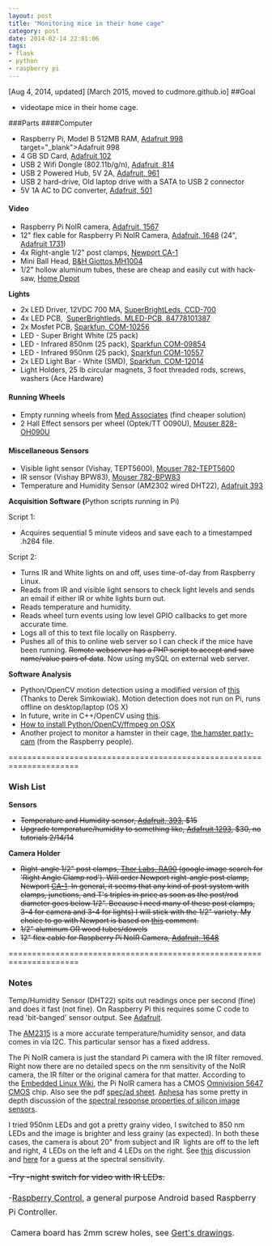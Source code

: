 ```yaml
---
layout: post
title: "Monitoring mice in their home cage"
category: post
date: 2014-02-14 22:01:06
tags:
- flask
- python
- raspberry pi
---
```


[Aug 4, 2014, updated]
[March 2015, moved to cudmore.github.io]
##Goal
- videotape mice in their home cage.

###Parts
####Computer
- Raspberry Pi, Model B 512MB RAM, [Adafruit 998](http://www.adafruit.com/products/998) target="_blank">Adafruit 998</a></li>
	<li>4 GB SD Card, <a href="http://www.adafruit.com/products/102" target="_blank">Adafruit 102</a></li>
	<li>USB 2 Wifi Dongle (802.11b/g/n), <a href="http://www.adafruit.com/products/814" target="_blank">Adafruit, 814</a></li>
	<li>USB 2 Powered Hub, 5V 2A, <a href="http://www.adafruit.com/products/961" target="_blank">Adafruit, 961</a></li>
	<li>USB 2 hard-drive, Old laptop drive with a SATA to USB 2 connector</li>
	<li>5V 1A AC to DC converter, <a href="http://www.adafruit.com/products/501" target="_blank">Adafruit, 501</a></li>
</ul>
<h4>Video</h4>
<ul>
	<li>Raspberry Pi NoIR camera, <a href="http://www.adafruit.com/products/1567" target="_blank">Adafruit, 1567</a></li>
	<li>12" flex cable for Raspberry Pi NoIR Camera, <a href="http://www.adafruit.com/products/1648" target="_blank">Adafruit, 1648</a> (24", <a href="https://www.adafruit.com/products/1731" target="_blank">Adafruit 1731</a>)</li>
	<li>4x Right-angle 1/2" post clamps, <a href="http://search.newport.com/?q=*&amp;x2=sku&amp;q2=CA-1" target="_blank">Newport CA-1</a></li>
	<li>Mini Ball Head, <a href="http://www.bhphotovideo.com/c/product/221096-REG/Giottos_MH1004_320_MH_1004_Mini_Ball.html" target="_blank">B&amp;H Giottos MH1004</a></li>
	<li>1/2" hollow aluminum tubes, these are cheap and easily cut with hack-saw, <a href="http://www.homedepot.com/p/Allied-Tube-Conduit-1-2-in-x-10-ft-Electric-Metallic-Tube-Conduit-101543/100400405" target="_blank">Home Depot</a></li>
</ul>
<strong>Lights</strong>
<ul>
	<li>2x LED Driver, 12VDC 700 MA, <a href="https://www.superbrightleds.com/moreinfo/led-drivers/700ma-constant-current-led-driver/1323/3045/" target="_blank">SuperBrightLeds, CCD-700</a></li>
	<li>4x LED PCB,  <a href="http://www.superbrightleds.com/moreinfo/bare-circuit-boards/universal-4-led-miniature-wedge-base-pcb-mled-pcb/403/1387/" target="_blank">SuperBrightleds, MLED-PCB, 84778101387</a></li>
	<li>2x Mosfet PCB, <a href="https://www.sparkfun.com/products/10256" target="_blank">Sparkfun, COM-10256</a></li>
	<li>LED - Super Bright White (25 pack)</li>
	<li>LED - Infrared 850nm (25 pack), <a href="https://www.sparkfun.com/products/9854" target="_blank">Sparkfun COM-09854</a></li>
	<li>LED - Infrared 950nm (25 pack), <a href="https://www.sparkfun.com/products/10557" target="_blank">Sparkfun COM-10557</a></li>
	<li>2x LED Light Bar - White (SMD), <a href="https://www.sparkfun.com/products/12014" target="_blank">Sparkfun, COM-12014</a></li>
	<li>Light Holders,<b> </b>25 lb circular magnets, 3 foot threaded rods, screws, washers (Ace Hardware)</li>
</ul>
<h4>Running Wheels</h4>
<ul>
	<li>Empty running wheels from <a href="http://www.med-associates.com/product/low-profile-wireless-running-wheel-for-mouse/" target="_blank">Med Associates</a> (find cheaper solution)</li>
	<li>2 Hall Effect sensors per wheel (Optek/TT O090U), <a href="http://www.mouser.com/ProductDetail/Optek-TT-electronics/OH090U/?qs=MYMjFsmMg9Zxhz344sS0jg==" target="_blank">Mouser 828-OH090U</a></li>
</ul>
<h4>Miscellaneous Sensors</h4>
<ul>
	<li>Visible light sensor (Vishay, TEPT5600), <a href="http://www.mouser.com/ProductDetail/Vishay/TEPT5600/?qs=%2fha2pyFadujUHPassviAP51fh4B6FFdxq%2fQn0JoB63RFxPBe7%2ffCXA%3d%3d" target="_blank">Mouser 782-TEPT5600</a></li>
	<li>IR sensor (Vishay BPW83), <a href="http://www.mouser.com/ProductDetail/Vishay/BPW83/?qs=%2fha2pyFaduiEcAuMy5rpt15ObB2haiIvhq3aASHM7R0%3d" target="_blank">Mouser 782-BPW83</a></li>
	<li>Temperature and Humidity Sensor (AM2302 wired DHT22), <a href="http://www.adafruit.com/products/393" target="_blank">Adafruit 393</a></li>
</ul>
<strong>Acquisition Software (</strong>Python scripts running in Pi)

Script 1:
<ul>
	<li>Acquires sequential 5 minute videos and save each to a timestamped .h264 file.</li>
</ul>
Script 2:
<ul>
	<li>Turns IR and White lights on and off, uses time-of-day from Raspberry Linux.</li>
	<li>Reads from IR and visible light sensors to check light levels and sends an email if either IR or white lights burn out.</li>
	<li>Reads temperature and humidity.</li>
	<li>Reads wheel turn events using low level GPIO callbacks to get more accurate time.</li>
	<li>Logs all of this to text file locally on Raspberry.</li>
	<li>Pushes all of this to online web server so I can check if the mice have been running. <del>Remote webserver has a PHP script to accept and save name/value pairs of data</del>. Now using mySQL on external web server.</li>
</ul>
<strong>Software Analysis</strong>
<ul>
	<li>Python/OpenCV motion detection using a modified version of <a href="http://derek.simkowiak.net/motion-tracking-with-python/" target="_blank">this</a> (Thanks to Derek Simkowiak). Motion detection does not run on Pi, runs offline on desktop/laptop (OS X)</li>
	<li>In future, write in C++/OpenCV using <a href="http://sundararajana.blogspot.com/2007/05/motion-detection-using-opencv.html" target="_blank">this</a>.</li>
	<li><a title="Setting up Python, OpenCV and ffmpeg in OSX" href="http://www.robertcudmore.org/blog/?p=183" target="_blank">How to install Python/OpenCV/ffmpeg on OSX</a></li>
	<li>Another project to monitor a hamster in their cage, <a href="http://www.raspberrypi.org/learning/hamster-party-cam/">the hamster party-cam</a> (from the Raspberry people).</li>
</ul>
=====================================================================
<h3>Wish List</h3>
<strong>Sensors</strong>
<ul>
	<li><del>Temperature and Humidity sensor, <a href="http://www.adafruit.com/products/393" target="_blank">Adafruit, 393</a>, $15</del></li>
	<li><del>Upgrade temperature/humidity to something like, <a href="http://www.adafruit.com/products/1293" target="_blank">Adafruit 1293</a>, $30, no tutorials 2/14/14</del></li>
</ul>
<strong>Camera Holder</strong>
<ul>
	<li><del>Right-angle 1/2" post clamps, <a href="http://www.thorlabs.com/thorProduct.cfm?partNumber=RA90" target="_blank">Thor Labs, RA90</a> (google image search for 'Right Angle Clamp rod'). Will order Newport right-angle post clamp, Newport <a href="http://search.newport.com/?q=*&amp;x2=sku&amp;q2=CA-1" target="_blank">CA-1</a>. In general, it seems that any kind of post system with clamps, junctions, and T's triples in price as soon as the post/rod diameter goes below 1/2". Because I need many of these post clamps, 3-4 for camera and 3-4 for lights) I will stick with the 1/2" variety. My choice to go with Newport is based on <a href="http://mousevr.blogspot.com/2011_09_01_archive.html" target="_blank">this</a> comment.</del></li>
	<li><del>1/2" aluminum OR wood tubes/dowels</del></li>
	<li><del>12" flex cable for Raspberry Pi NoIR Camera, <a href="http://www.adafruit.com/products/1648" target="_blank">Adafruit, 1648</a></del></li>
</ul>
=====================================================================
<h3>Notes</h3>
Temp/Humidity Sensor (DHT22) spits out readings once per second (fine) and does it fast (not fine). On Raspberry Pi this requires some C code to read 'bit-banged' sensor output. See <a href="http://learn.adafruit.com/dht-humidity-sensing-on-raspberry-pi-with-gdocs-logging" target="_blank">Adafruit</a>.

The <a href="http://www.adafruit.com/products/1293" target="_blank">AM2315</a> is a more accurate temperature/humidity sensor, and data comes in via I2C. This particular sensor has a fixed address.

The Pi NoIR camera is just the standard Pi camera with the IR filter removed. Right now there are no detailed specs on the nm sensitivity of the NoIR camera, the IR filter or the original camera for that matter. According to the <a href="http://elinux.org/Rpi_Camera_Module" target="_blank">Embedded Linux Wiki</a>, the Pi NoIR camera has a CMOS <a href="http://www.ovt.com/products/sensor.php?id=66" target="_blank">Omnivision 5647 CMOS</a> chip. Also see the pdf <a href="http://www.ovt.com/download_document.php?type=sensor&amp;sensorid=66" target="_blank">spec/ad sheet</a>. <a href="http://www.aphesa.com" target="_blank">Aphesa</a> has some pretty in depth discussion of the <a href="http://www.google.com/url?sa=t&amp;rct=j&amp;q=&amp;esrc=s&amp;source=web&amp;cd=3&amp;ved=0CDoQFjAC&amp;url=http%3A%2F%2Fwww.aphesa.com%2Fdownloads%2Fdownload2.php%3Fid%3D1&amp;ei=6DX-UryPKMXb0wGq4YHgBg&amp;usg=AFQjCNG9S8Vix59mZKa5fYeZ-mvSw0ZaOQ&amp;sig2=eRzJXiMlOerKKYQ4RmtkKA&amp;bvm=bv.61190604,d.dmQ" target="_blank">spectral response properties of silicon image sensors</a>.

I tried 950nm LEDs and got a pretty grainy video, I switched to 850 nm LEDs and the image is brighter and less grainy (as expected). In both these cases, the camera is about 20" from subject and IR  lights are off to the left and right, 4 LEDs on the left and 4 LEDs on the right. See <a href="http://www.raspberrypi.org/forum/viewtopic.php?f=43&amp;t=60103" target="_blank">this</a> discussion and <a href="http://www.raspberrypi.org/phpBB3/viewtopic.php?f=43&amp;t=48787" target="_blank">here</a> for a guess at the spectral sensitivity.

<del><span style="font-size: 1rem; line-height: 1.714285714;">-Try -night switch for video with IR LEDs.</span></del>

<span style="line-height: 1.714285714; font-size: 1rem;">-</span><a style="line-height: 1.714285714; font-size: 1rem;" href="http://www.lukasz-skalski.com/category/software/" target="_blank">Raspberry Control</a><span style="line-height: 1.714285714; font-size: 1rem;">, a general purpose Android based Raspberry Pi Controller.</span>

<span style="line-height: 1.714285714; font-size: 1rem;"> Camera board has 2mm screw holes, see </span><a style="line-height: 1.714285714; font-size: 1rem;" href="http://www.scribd.com/doc/142718448/Raspberry-Pi-Camera-Mechanical-Data" target="_blank">Gert's drawings</a><span style="line-height: 1.714285714; font-size: 1rem;">.</span>

&nbsp;

&nbsp;